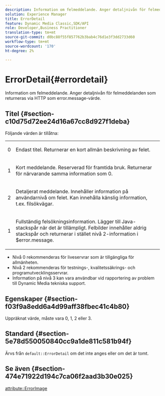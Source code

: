 ```yaml
---
description: Information om felmeddelande. Anger detaljnivån för felmeddelanden som returneras via HTTP som error.message-värde.
solution: Experience Manager
title: ErrorDetail
feature: Dynamic Media Classic,SDK/API
role: Developer,Business Practitioner
translation-type: tm+mt
source-git-commit: d0bc88f55f857762b3bab4c76d1e3f3dd2733d60
workflow-type: tm+mt
source-wordcount: '170'
ht-degree: 2%

---
```



# ErrorDetail{#errordetail}

Information om felmeddelande. Anger detaljnivån för felmeddelanden som returneras via HTTP som error.message-värde.

## Titel {#section-c10d75d72ee24d16a67cc8d927f1deba}

Följande värden är tillåtna:

<table id="simpletable_7904444FF9F14D678F05094CA9E45664"> 
 <tr class="strow"> 
  <td class="stentry"> <p>0 </p></td> 
  <td class="stentry"> <p>Endast titel. Returnerar en kort allmän beskrivning av felet. </p></td> 
 </tr> 
 <tr class="strow"> 
  <td class="stentry"> <p>1 </p></td> 
  <td class="stentry"> <p>Kort meddelande. Reserverad för framtida bruk. Returnerar för närvarande samma information som 0. </p></td> 
 </tr> 
 <tr class="strow"> 
  <td class="stentry"> <p>2 </p></td> 
  <td class="stentry"> <p>Detaljerat meddelande. Innehåller information på användarnivå om felet. Kan innehålla känslig information, t.ex. filsökvägar. </p></td> 
 </tr> 
 <tr class="strow"> 
  <td class="stentry"> <p>1 </p></td> 
  <td class="stentry"> <p>Fullständig felsökningsinformation. Lägger till Java-stackspår när det är tillämpligt. Felbilder innehåller aldrig stackspår och returnerar i stället nivå 2-information i <span class="codeph"> $error.message</span>. </p></td> 
 </tr> 
</table>

* Nivå 0 rekommenderas för liveservrar som är tillgängliga för allmänheten.
* Nivå 2 rekommenderas för testnings-, kvalitetssäkrings- och programutvecklingsservrar.
* Information på nivå 3 kan vara användbar vid rapportering av problem till Dynamic Media tekniska support.

## Egenskaper {#section-f03f9a8edd6a4d99aff38fbec41c4b80}

Uppräknat värde, måste vara 0, 1, 2 eller 3.

## Standard {#section-5e78d550050840cc9a1de811c581b94f}

Ärvs från `default::ErrorDetail` om det inte anges eller om det är tomt.

## Se även {#section-474e71922d194c7ca06f2aad3b30e025}

[attribute::ErrorImage](../../../../../ir-api/material-cat/image-rendering-api-ref/c-ir-material-catalog/c-ir-attributes-reference/r-ir-errorimage.md#reference-b58bdaba96074c52802ca8dc54bfe2f0)
